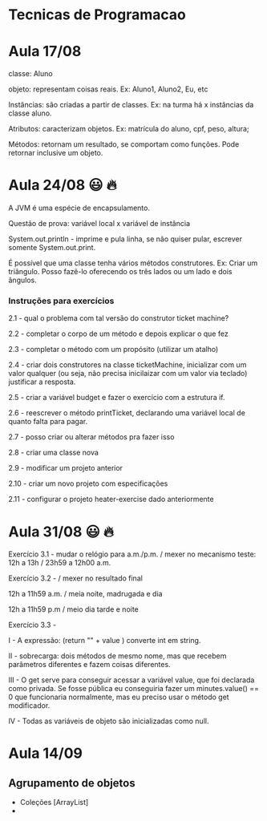 # Tecnicas de Programacao

# Aula 17/08

classe: Aluno

objeto: representam coisas reais. Ex: Aluno1, Aluno2, Eu, etc

Instâncias: são criadas a partir de classes. Ex: na turma há x instâncias da classe aluno.

Atributos: caracterizam objetos. Ex: matrícula do aluno, cpf, peso, altura; 

Métodos: retornam um resultado, se comportam como funções. Pode retornar inclusive um objeto. 


# Aula 24/08 :smiley: :fire: 

A JVM é uma espécie de encapsulamento. 

Questão de prova: variável local x variável de instância 

System.out.println - imprime e pula linha, se não quiser pular, escrever somente System.out.print. 

É possível que uma classe tenha vários métodos construtores. Ex: Criar um triângulo. Posso fazẽ-lo oferecendo os três lados ou um lado e dois ângulos. 

### Instruções para exercícios 

2.1 - qual o problema com tal versão do construtor ticket machine? 

2.2 - completar o corpo de um método e depois explicar o que fez 

2.3 - completar o método com um propósito (utilizar um atalho) 

2.4 - criar dois construtores na classe ticketMachine, inicializar com um valor qualquer (ou seja, não precisa inicilaizar com um valor via teclado) justificar a resposta. 

2.5 - criar a variável budget e fazer o exercício com a estrutura if. 

2.6 - reescrever o método printTicket, declarando uma variável local de quanto falta para pagar. 

2.7 - posso criar ou alterar métodos pra fazer isso

2.8 - criar uma classe nova 

2.9 - modificar um projeto anterior 

2.10 - criar um novo projeto com especificações 

2.11 - configurar o projeto heater-exercise dado anteriormente 


# Aula 31/08 :smiley: :fire: 

Exercício 3.1 - mudar o relógio para a.m./p.m. / mexer no mecanismo 
teste: 12h a 13h / 23h59 a 12h00 a.m. 

Exercício 3.2 - / mexer no resultado final 

12h a 11h59 a.m. / meia noite, madrugada e dia  

12h a 11h59 p.m / meio dia tarde e noite 

Exercício 3.3 - 

I - A expressão: (return "" + value ) converte int em string.

II - sobrecarga: dois métodos de mesmo nome, mas que recebem parâmetros diferentes e fazem coisas diferentes.

III - O get serve para conseguir acessar a variável value, que foi declarada como privada. Se fosse pública eu conseguiria fazer um minutes.value() == 0 que funcionaria normalmente, mas eu preciso usar o método get modificador.
            
IV -  Todas as variáveis de objeto são inicializadas como null. 


# Aula 14/09 

## Agrupamento de objetos

- Coleções [ArrayList]
- 


